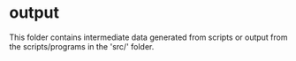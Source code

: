 
# output

This folder contains intermediate data generated from scripts
or output from the scripts/programs in the 'src/' folder.
